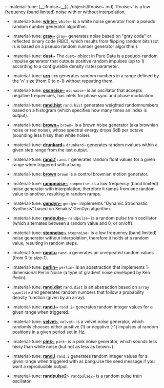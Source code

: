 <div class="grid cards" markdown>
- :material-tune: [__lfnoise~__](../objects/lfnoise~.md) `lfnoise~` is a low frequency (band limited) noise with or without interpolation.

- :material-tune: [__white~__](../objects/white~.md) `white~` is a white noise generator from a pseudo random number generator algorithm.

- :material-tune: [__gray~__](../objects/gray~.md) `gray~` generates noise based on "gray code" or reflected binary code (RBC), which results from flipping random bits (sot is is based on a pseudo random number generator algorithm.).

- :material-tune: [__dust~__](../objects/dust~.md) The `dust~` object in Pure Data is a pseudo-random impulse generator that outputs positive random impulses (up to 1) according to a configurable density (rate) parameter.

- :material-tune: [__urn__](../objects/urn.md) `urn` generates random numbers in a range defined by the 'n' size (from 0 to n-1) without repeating them.

- :material-tune: [__oscnoise~__](../objects/oscnoise~.md) `oscnoise~` is an oscillator that accepts negative frequencies, has inlets for phase sync and phase modulation.

- :material-tune: [__rand.hist__](../objects/rand.hist.md) `rand.hist` generates weighted randomnumbers based on a histogram (which specifies how many times an index is output).

- :material-tune: [__brown~__](../objects/brown~.md) `brown~` is a brown noise generator (aka brownian noise or red noise), whose spectral energy drops 6dB per octave (sounding less hissy than white noise).

- :material-tune: [__drunkard~__](../objects/drunkard~.md) `drunkard~` generates random nvalues within a given step range from the last output.

- :material-tune: [__rand.f__](../objects/rand.f.md) `rand.f` generates random float values for a given range when triggered with a bang.

- :material-tune: [__brown__](../objects/brown.md) `brown` is a control brownian motion generator.

- :material-tune: [__rampnoise~__](../objects/rampnoise~.md) `rampnoise~` is a low frequency (band limited) noise generator with interpolation, therefore it ramps from one random value to another, resulting in random ramps.

- :material-tune: [__gendyn~__](../objects/gendyn~.md) `gendyn~` implements "Dynamic Strochastic Synthesis" based on Xenakis' GenDyn algorithm.

- :material-tune: [__randpulse~__](../objects/randpulse~.md) `randpulse~` is a random pulse train oscillator (which alternates between a random value and 0, or on/off).

- :material-tune: [__stepnoise~__](../objects/stepnoise~.md) `stepnoise~` is a low frequency (band limited) noise generator without interpolation, therefore it holds at a random value, resulting in random steps.

- :material-tune: [__rand.u__](../objects/rand.u.md) `rand.u` generates an unrepeated random values (from 0 to size-1).

- :material-tune: [__perlin~__](../objects/perlin~.md) `perlin~` is an abastraction that implements 1-dimensional Perlin Noise (a type of gradient noise developed by Ken Perlin).

- :material-tune: [__rand.dist__](../objects/rand.dist.md) `rand.dist` is an abstraction based on `array quantile` and generates random numbers that follow a probability density function (given by an array).

- :material-tune: [__rand.i~__](../objects/rand.i~.md) `rand.i~` generates random integer values for a given range when triggered.

- :material-tune: [__velvet~__](../objects/velvet~.md) `velvet~` is a velvet noise generator, which randomly chooses either positive (1) or negative (-1) impulses at random positions in a given period set in Hz.

- :material-tune: [__pink~__](../objects/pink~.md) `pink~` is a pink noise generator, which sounds less hissy than white noise (but not as less as brown~).

- :material-tune: [__rand.i__](../objects/rand.i.md) `rand.i` generates random integer values for a given range when triggered with as bang.Use the seed message if you want a reproducible output.

- :material-tune: [__randpulse2~__](../objects/randpulse2~.md) `randpulse2~` is a random pulse train oscillator.

</div>